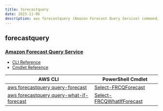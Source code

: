 ```yaml
---
title: forecastquery
date: 2023-11-06
description: aws forecastquery (Amazon Forecast Query Service) command/cmdlet list.
---
```


## forecastquery

### [Amazon Forecast Query Service](https://aws.amazon.com/forecast/)

* [CLI Reference](https://awscli.amazonaws.com/v2/documentation/api/latest/reference/forecastquery/index.html)
* [Cmdlet Reference](https://docs.aws.amazon.com/powershell/latest/reference/items/ForecastQueryService_cmdlets.html)

|AWS CLI|PowerShell Cmdlet|
|----|----|
|[aws forecastquery query-forecast](https://awscli.amazonaws.com/v2/documentation/api/latest/reference/forecastquery/query-forecast.html)|[Select-FRCQForecast](https://docs.aws.amazon.com/powershell/latest/reference/items/Select-FRCQForecast.html)|
|[aws forecastquery query-what-if-forecast](https://awscli.amazonaws.com/v2/documentation/api/latest/reference/forecastquery/query-what-if-forecast.html)|[Select-FRCQWhatIfForecast](https://docs.aws.amazon.com/powershell/latest/reference/items/Select-FRCQWhatIfForecast.html)|

